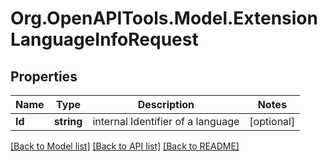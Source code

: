 
# Org.OpenAPITools.Model.ExtensionLanguageInfoRequest

## Properties

Name | Type | Description | Notes
------------ | ------------- | ------------- | -------------
**Id** | **string** | internal Identifier of a language | [optional] 

[[Back to Model list]](../README.md#documentation-for-models)
[[Back to API list]](../README.md#documentation-for-api-endpoints)
[[Back to README]](../README.md)

